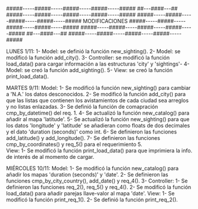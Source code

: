 #####-----#####-----#####-----#####-----#####   ##---####---##   #####-----#####-----#####-----#####-----#####
#####-----#####-----#####-----#####-----#####   MODIFICACIONES   #####-----#####-----#####-----#####-----#####
#####-----#####-----#####-----#####-----#####   ##---####---##   #####-----#####-----#####-----#####-----#####

LUNES 1/11:
 1- Model: se definió la función new_sighting().
 2- Model: se modificó la función add_city().
 3- Controller: se modificó la función load_data() para cargar información a las estructuras 'city' y 'sightings'-
 4- Model: se creó la función add_sighting().
 5- View: se creó la función print_load_data().

MARTES 9/11:
 Model:
  1- Se modificó la función new_sighting() para cambiar a 'N.A.' los datos desconocidos.
  2- Se modificó la función add_city() para que las listas que contienen los avistamientos de cada ciudad sea arreglos y no listas enlazadas.
  3- Se definió la función de comapración cmp_by_datetime() del req. 1.
  4- Se actualizó la función new_catalog() para añadir al mapa 'latitude'.
  5- Se actualizó la función new_sighting() para que los datos 'longitude' y 'latitude' se añadieran como floats de dos decimales y el dato 'duration (seconds)' como int.
  6- Se definieron las funciones add_latitude() y add_longitude().
  7- Se definieron las funciones cmp_by_coordinates() y req_5() para el requerimiento 5.    
 View:
  1- Se modificó la función print_load_data() para que imprimiera la info. de interés de al momento de cargar.

MIÉRCOLES 10/11:
 Model:
  1- Se modificó la función new_catalog() para añadir los mapas 'duration (seconds)' y 'date'.
  2- Se definieron las funciones cmp_by_city_country(), add_date() y req_4().
  3- 
 Controller:
  1- Se definieron las funciones req_2(), req_5() y req_4().
  2- Se modificó la función load_data() para añadir parejas llave-valor al mapa 'date'.
 View:
  1- Se modificó la función print_req_1().
  2- Se definió la función print_req_2().